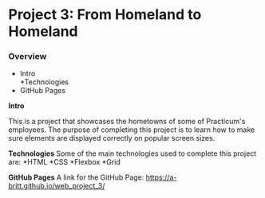 # Project 3: From Homeland to Homeland
### Overview  
* Intro  
*Technologies
* GitHub Pages
  
**Intro**    
  
This is a project that showcases the hometowns of some of Practicum's employees. The purpose of completing this project is to learn how to make sure elements are displayed correctly on popular screen sizes.
  
 
 **Technologies**
Some of the main technologies used to complete this project are:
*HTML
*CSS
*Flexbox
*Grid

**GitHub Pages**
A link for the GitHub Page:
https://a-britt.github.io/web_project_3/
